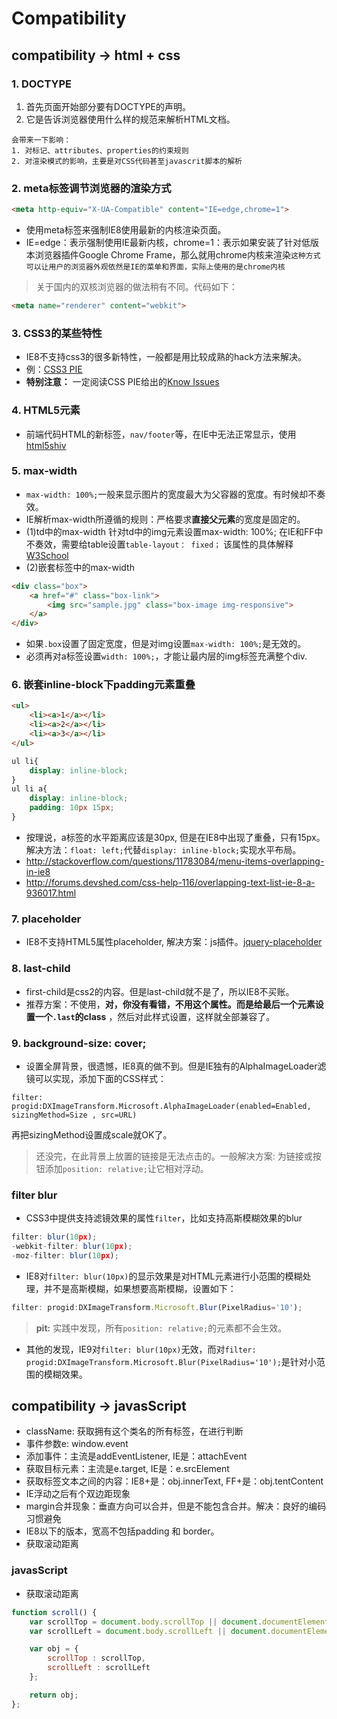 # Compatibility

## compatibility -> html + css

### 1. DOCTYPE
1. 首先页面开始部分要有DOCTYPE的声明。
2. 它是告诉浏览器使用什么样的规范来解析HTML文档。
```
会带来一下影响：
1. 对标记、attributes、properties的约束规则
2. 对渲染模式的影响，主要是对CSS代码甚至javascrit脚本的解析
```

### 2. meta标签调节浏览器的渲染方式
```HTML
<meta http-equiv="X-UA-Compatible" content="IE=edge,chrome=1">
```
- 使用meta标签来强制IE8使用最新的内核渲染页面。
- IE=edge：表示强制使用IE最新内核，chrome=1：表示如果安装了针对低版本浏览器插件Google Chrome Frame，那么就用chrome内核来渲染``这种方式可以让用户的浏览器外观依然是IE的菜单和界面，实际上使用的是chrome内核``
> 关于国内的双核浏览器的做法稍有不同。代码如下：
```HTML
<meta name="renderer" content="webkit">
```

### 3. CSS3的某些特性
- IE8不支持css3的很多新特性，一般都是用比较成熟的hack方法来解决。
- 例：[CSS3 PIE](http://css3pie.com/)
- **特别注意：** 一定阅读CSS PIE给出的[Know Issues](http://css3pie.com/documentation/known-issues/)

### 4. HTML5元素
- 前端代码HTML的新标签，``nav/footer``等，在IE中无法正常显示，使用[html5shiv](https://github.com/aFarkas/html5shiv)

### 5. max-width
- ``max-width: 100%;``一般来显示图片的宽度最大为父容器的宽度。有时候却不奏效。
- IE解析max-width所遵循的规则：严格要求**直接父元素**的宽度是固定的。
- (1)td中的max-width
针对td中的img元素设置max-width: 100%; 在IE和FF中不奏效，需要给table设置``table-layout： fixed；`` 该属性的具体解释[W3School](http://www.w3school.com.cn/cssref/pr_tab_table-layout.asp)
- (2)嵌套标签中的max-width
```HTML
<div class="box">
    <a href="#" class="box-link">
        <img src="sample.jpg" class="box-image img-responsive">
    </a>
</div>
```
- 如果``.box``设置了固定宽度，但是对img设置``max-width: 100%;``是无效的。
- 必须再对a标签设置``width: 100%;``，才能让最内层的img标签充满整个div.

### 6. 嵌套inline-block下padding元素重叠
```HTML
<ul>
    <li><a>1</a></li>
    <li><a>2</a></li>
    <li><a>3</a></li>
</ul>
```
```css
ul li{
    display: inline-block;
}
ul li a{
    display: inline-block;
    padding: 10px 15px;
}
```
- 按理说，a标签的水平距离应该是30px, 但是在IE8中出现了重叠，只有15px。解决方法：``float: left;``代替``display: inline-block;``实现水平布局。
- http://stackoverflow.com/questions/11783084/menu-items-overlapping-in-ie8
- http://forums.devshed.com/css-help-116/overlapping-text-list-ie-8-a-936017.html

### 7. placeholder
- IE8不支持HTML5属性placeholder, 解决方案：js插件。[jquery-placeholder](https://github.com/mathiasbynens/jquery-placeholder)

### 8. last-child
- first-child是css2的内容。但是last-child就不是了，所以IE8不买账。
- 推荐方案：不使用，**对，你没有看错，不用这个属性。**而是给最后一个元素设置一个``.last``的**class** ，然后对此样式设置，这样就全部兼容了。

### 9. background-size: cover;
- 设置全屏背景，很遗憾，IE8真的做不到。但是IE独有的AlphaImageLoader滤镜可以实现，添加下面的CSS样式：
```
filter: progid:DXImageTransform.Microsoft.AlphaImageLoader(enabled=Enabled, sizingMethod=Size , src=URL)
```
再把sizingMethod设置成scale就OK了。
> 还没完，在此背景上放置的链接是无法点击的。一般解决方案: 为链接或按钮添加``position: relative;``让它相对浮动。

### filter blur
- CSS3中提供支持滤镜效果的属性``filter``，比如支持高斯模糊效果的blur
```javascript
filter: blur(10px);
-webkit-filter: blur(10px);
-moz-filter: blur(10px);
```
- IE8对``filter: blur(10px)``的显示效果是对HTML元素进行小范围的模糊处理，并不是高斯模糊，如果想要高斯模糊，设置如下：
```javascript
filter: progid:DXImageTransform.Microsoft.Blur(PixelRadius='10');
```
> **pit:** 实践中发现，所有``position: relative;``的元素都不会生效。
- 其他的发现，IE9对``filter: blur(10px)``无效，而对``filter: progid:DXImageTransform.Microsoft.Blur(PixelRadius='10');``是针对小范围的模糊效果。




## compatibility -> javasScript 
- className: 获取拥有这个类名的所有标签，在进行判断
- 事件参数e: window.event
- 添加事件：主流是addEventListener, IE是：attachEvent
- 获取目标元素：主流是e.target, IE是：e.srcElement
- 获取标签文本之间的内容：IE8+是：obj.innerText, FF+是：obj.tentContent
- IE浮动之后有个双边距现象
- margin合并现象：垂直方向可以合并，但是不能包含合并。解决：良好的编码习惯避免
- IE8以下的版本，宽高不包括padding 和 border。
- 获取滚动距离

### javasScript

- 获取滚动距离
```javascript
function scroll() {
    var scrollTop = document.body.scrollTop || document.documentElement.scrollTop;;
    var scrollLeft = document.body.scrollLeft || document.documentElement.scrollLeft;

    var obj = {
        scrollTop : scrollTop,
        scrollLeft : scrollLeft
    };

    return obj;
};
```
